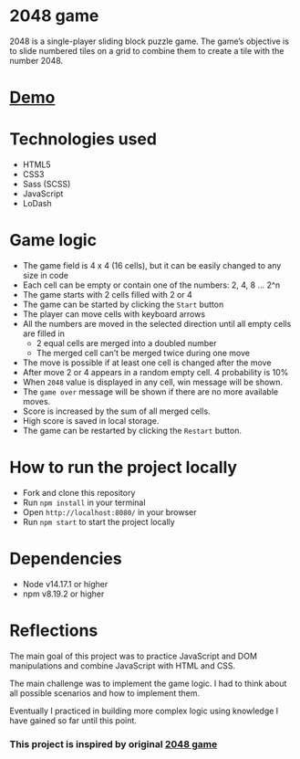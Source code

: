 # 2048 game

2048 is a single-player sliding block puzzle game. The game’s objective is to slide numbered tiles on a grid to combine them to create a tile with the number 2048.

# [Demo](https://anastasiia-tilikina.github.io/js_2048_game/)

# Technologies used

- HTML5
- CSS3
- Sass (SCSS)
- JavaScript
- LoDash

# Game logic

- The game field is 4 x 4 (16 cells), but it can be easily changed to any size in code
- Each cell can be empty or contain one of the numbers: 2, 4, 8 ... 2^n
- The game starts with 2 cells filled with 2 or 4
- The game can be started by clicking the `Start` button
- The player can move cells with keyboard arrows
- All the numbers are moved in the selected direction until all empty cells are filled in
   - 2 equal cells are merged into a doubled number
   - The merged cell can’t be merged twice during one move
- The move is possible if at least one cell is changed after the move
- After move 2 or 4 appears in a random empty cell. 4 probability is 10%
- When `2048` value is displayed in any cell, win message will be shown.
- The `game over` message will be shown if there are no more available moves.
- Score is increased by the sum of all merged cells.
- High score is saved in local storage.
- The game can be restarted by clicking the `Restart` button.

# How to run the project locally

- Fork and clone this repository
- Run `npm install` in your terminal
- Open `http://localhost:8080/` in your browser
- Run `npm start` to start the project locally

# Dependencies

- Node v14.17.1 or higher
- npm v8.19.2 or higher

# Reflections

The main goal of this project was to practice JavaScript and DOM manipulations and combine JavaScript with HTML and CSS.

The main challenge was to implement the game logic. I had to think about all possible scenarios and how to implement them.

Eventually I practiced in building more complex logic using knowledge I have gained so far until this point.

### This project is inspired by original [2048 game](https://play2048.co/)
